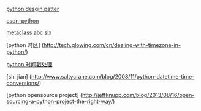 [python desgin patter](http://dongweiming.github.io)

[csdn-python](http://blog.csdn.net/WuLex/article/details/52368830)

[metaclass abc six](http://www.cnblogs.com/Security-Darren/p/4094959.html)

[python 时区] (http://tech.glowing.com/cn/dealing-with-timezone-in-python/)

[python 时间戳处理](https://funhacks.net/2016/03/19/python%20%E6%97%B6%E9%97%B4%E6%88%B3%E5%A4%84%E7%90%86/)

[shi jian] (http://www.saltycrane.com/blog/2008/11/python-datetime-time-conversions/)

[python opensource  project] (http://jeffknupp.com/blog/2013/08/16/open-sourcing-a-python-project-the-right-way/)
